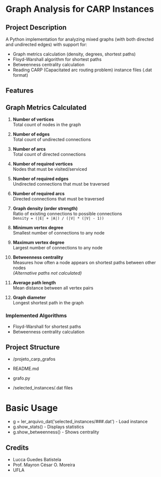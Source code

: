 # Graph Analysis for CARP Instances

## Project Description
A Python implementation for analyzing mixed graphs (with both directed and undirected edges) with support for:
- Graph metrics calculation (density, degrees, shortest paths)
- Floyd-Warshall algorithm for shortest paths
- Betweenness centrality calculation
- Reading CARP (Capacitated arc routing problem) instance files (.dat format)

## Features

## Graph Metrics Calculated

1. **Number of vertices**  
   Total count of nodes in the graph

2. **Number of edges**  
   Total count of undirected connections

3. **Number of arcs**  
   Total count of directed connections

4. **Number of required vertices**  
   Nodes that must be visited/serviced

5. **Number of required edges**  
   Undirected connections that must be traversed

6. **Number of required arcs**  
   Directed connections that must be traversed

7. **Graph density (order strength)**  
   Ratio of existing connections to possible connections  
   `Density = (|E| + |A|) / (|V| * (|V| - 1))`

8. **Minimum vertex degree**  
   Smallest number of connections to any node

9. **Maximum vertex degree**  
    Largest number of connections to any node

10. **Betweenness centrality**  
    Measures how often a node appears on shortest paths between other nodes  
    *(Alternative paths not calculated)*

11. **Average path length**  
    Mean distance between all vertex pairs

12. **Graph diameter**  
    Longest shortest path in the graph

### Implemented Algorithms
- Floyd-Warshall for shortest paths
- Betweenness centrality calculation

## Project Structure

- /projeto_carp_grafos
- README.md
- grafo.py 

- /selected_instances/.dat files

# Basic Usage

- g = ler_arquivo_dat('selected_instances/###.dat') - Load instance
- g.show_stats()  -  Displays statistics
- g.show_betweenness()  - Shows centrality

  
## Credits
- Lucca Guedes Batistela
- Prof. Mayron César O. Moreira
- UFLA

